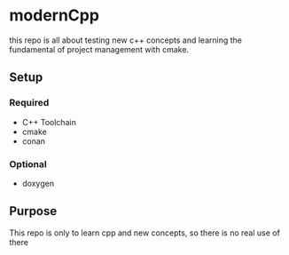 # modernCpp

this repo is all about testing new c++ concepts and learning the fundamental of project management with cmake.

## Setup

### Required
- C++ Toolchain
- cmake
- conan

### Optional
- doxygen

## Purpose

This repo is only to learn cpp and new concepts, so there is no real use of there

